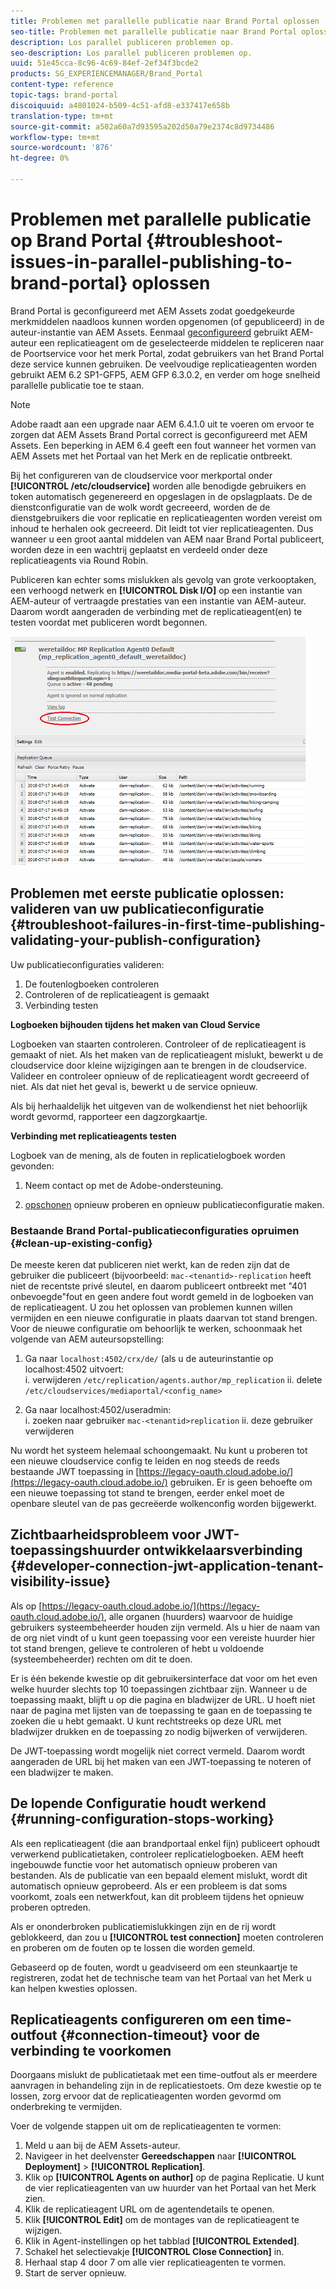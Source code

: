 ```yaml
---
title: Problemen met parallelle publicatie naar Brand Portal oplossen
seo-title: Problemen met parallelle publicatie naar Brand Portal oplossen
description: Los parallel publiceren problemen op.
seo-description: Los parallel publiceren problemen op.
uuid: 51e45cca-8c96-4c69-84ef-2ef34f3bcde2
products: SG_EXPERIENCEMANAGER/Brand_Portal
content-type: reference
topic-tags: brand-portal
discoiquuid: a4801024-b509-4c51-afd8-e337417e658b
translation-type: tm+mt
source-git-commit: a502a60a7d93595a202d50a79e2374c8d9734486
workflow-type: tm+mt
source-wordcount: '876'
ht-degree: 0%

---
```



# Problemen met parallelle publicatie op Brand Portal {#troubleshoot-issues-in-parallel-publishing-to-brand-portal} oplossen

Brand Portal is geconfigureerd met AEM Assets zodat goedgekeurde merkmiddelen naadloos kunnen worden opgenomen (of gepubliceerd) in de auteur-instantie van AEM Assets. Eenmaal [geconfigureerd](../using/configure-aem-assets-with-brand-portal.md) gebruikt AEM-auteur een replicatieagent om de geselecteerde middelen te repliceren naar de Poortservice voor het merk Portal, zodat gebruikers van het Brand Portal deze service kunnen gebruiken. De veelvoudige replicatieagenten worden gebruikt AEM 6.2 SP1-GFP5, AEM GFP 6.3.0.2, en verder om hoge snelheid parallelle publicatie toe te staan.

>[!NOTE]
>
>Adobe raadt aan een upgrade naar AEM 6.4.1.0 uit te voeren om ervoor te zorgen dat AEM Assets Brand Portal correct is geconfigureerd met AEM Assets. Een beperking in AEM 6.4 geeft een fout wanneer het vormen van AEM Assets met het Portaal van het Merk en de replicatie ontbreekt.

Bij het configureren van de cloudservice voor merkportal onder **[!UICONTROL /etc/cloudservice]** worden alle benodigde gebruikers en token automatisch gegenereerd en opgeslagen in de opslagplaats. De de dienstconfiguratie van de wolk wordt gecreeerd, worden de de dienstgebruikers die voor replicatie en replicatieagenten worden vereist om inhoud te herhalen ook gecreeerd. Dit leidt tot vier replicatieagenten. Dus wanneer u een groot aantal middelen van AEM naar Brand Portal publiceert, worden deze in een wachtrij geplaatst en verdeeld onder deze replicatieagents via Round Robin.

Publiceren kan echter soms mislukken als gevolg van grote verkooptaken, een verhoogd netwerk en **[!UICONTROL Disk I/O]** op een instantie van AEM-auteur of vertraagde prestaties van een instantie van AEM-auteur. Daarom wordt aangeraden de verbinding met de replicatieagent(en) te testen voordat met publiceren wordt begonnen.

![](assets/test-connection.png)

## Problemen met eerste publicatie oplossen: valideren van uw publicatieconfiguratie {#troubleshoot-failures-in-first-time-publishing-validating-your-publish-configuration}

Uw publicatieconfiguraties valideren:

1. De foutenlogboeken controleren
1. Controleren of de replicatieagent is gemaakt
1. Verbinding testen

**Logboeken bijhouden tijdens het maken van Cloud Service**

Logboeken van staarten controleren. Controleer of de replicatieagent is gemaakt of niet. Als het maken van de replicatieagent mislukt, bewerkt u de cloudservice door kleine wijzigingen aan te brengen in de cloudservice. Valideer en controleer opnieuw of de replicatieagent wordt gecreeerd of niet. Als dat niet het geval is, bewerkt u de service opnieuw.

Als bij herhaaldelijk het uitgeven van de wolkendienst het niet behoorlijk wordt gevormd, rapporteer een dagzorgkaartje.

**Verbinding met replicatieagents testen**

Logboek van de mening, als de fouten in replicatielogboek worden gevonden:

1. Neem contact op met de Adobe-ondersteuning.

1. [opschonen](../using/troubleshoot-parallel-publishing.md#clean-up-existing-config) opnieuw proberen en opnieuw publicatieconfiguratie maken.

<!--
Comment Type: remark
Last Modified By: Mini Gulati (mgulati)
Last Modified Date: 2018-06-21T22:56:21.256-0400
<p>?? check and compare public key. At times public key is different</p>
<p>?? another thing to check in /useradmin</p>
-->

### Bestaande Brand Portal-publicatieconfiguraties opruimen {#clean-up-existing-config}

De meeste keren dat publiceren niet werkt, kan de reden zijn dat de gebruiker die publiceert (bijvoorbeeld: `mac-<tenantid>-replication` heeft niet de recentste privé sleutel, en daarom publiceert ontbreekt met &quot;401 onbevoegde&quot;fout en geen andere fout wordt gemeld in de logboeken van de replicatieagent. U zou het oplossen van problemen kunnen willen vermijden en een nieuwe configuratie in plaats daarvan tot stand brengen. Voor de nieuwe configuratie om behoorlijk te werken, schoonmaak het volgende van AEM auteursopstelling:

1. Ga naar `localhost:4502/crx/de/` (als u de auteurinstantie op localhost:4502 uitvoert:\
   i. verwijderen `/etc/replication/agents.author/mp_replication`
ii. delete 
`/etc/cloudservices/mediaportal/<config_name>`

1. Ga naar localhost:4502/useradmin:\
   i. zoeken naar gebruiker `mac-<tenantid>replication`
ii. deze gebruiker verwijderen

Nu wordt het systeem helemaal schoongemaakt. Nu kunt u proberen tot een nieuwe cloudservice config te leiden en nog steeds de reeds bestaande JWT toepassing in [https://legacy-oauth.cloud.adobe.io/](https://legacy-oauth.cloud.adobe.io/) gebruiken. Er is geen behoefte om een nieuwe toepassing tot stand te brengen, eerder enkel moet de openbare sleutel van de pas gecreëerde wolkenconfig worden bijgewerkt.

## Zichtbaarheidsprobleem voor JWT-toepassingshuurder ontwikkelaarsverbinding {#developer-connection-jwt-application-tenant-visibility-issue}

Als op [https://legacy-oauth.cloud.adobe.io/](https://legacy-oauth.cloud.adobe.io/), alle organen (huurders) waarvoor de huidige gebruikers systeembeheerder houden zijn vermeld. Als u hier de naam van de org niet vindt of u kunt geen toepassing voor een vereiste huurder hier tot stand brengen, gelieve te controleren of hebt u voldoende (systeembeheerder) rechten om dit te doen.

Er is één bekende kwestie op dit gebruikersinterface dat voor om het even welke huurder slechts top 10 toepassingen zichtbaar zijn. Wanneer u de toepassing maakt, blijft u op die pagina en bladwijzer de URL. U hoeft niet naar de pagina met lijsten van de toepassing te gaan en de toepassing te zoeken die u hebt gemaakt. U kunt rechtstreeks op deze URL met bladwijzer drukken en de toepassing zo nodig bijwerken of verwijderen.

De JWT-toepassing wordt mogelijk niet correct vermeld. Daarom wordt aangeraden de URL bij het maken van een JWT-toepassing te noteren of een bladwijzer te maken.

## De lopende Configuratie houdt werkend {#running-configuration-stops-working}

<!--
Comment Type: draft

<p>If the running configuration stops working, either of the following two possibilities
<g class="gr_ gr_15 gr-alert gr_gramm gr_inline_cards gr_run_anim Grammar multiReplace" data-gr-id="15" id="15" style="font-size: 12px;">
are
</g> there:</p>
<p>1.
<g class="gr_ gr_14 gr-alert gr_gramm gr_inline_cards gr_run_anim Grammar only-ins doubleReplace replaceWithoutSep" data-gr-id="14" id="14">
Connection
</g> has failed, or</p>
<p>2. Publish has failed with permission to dam-replication-service denied, while connection has passed </p>
<p>If the connection has failed [1], the
<g class="gr_ gr_10 gr-alert gr_spell gr_inline_cards gr_run_anim ContextualSpelling ins-del multiReplace" data-gr-id="10" id="10">
fail safe
</g> way to fix it is to <a href="../using/troubleshoot-parallel-publishing.md#main-pars-header-1664955658">clean up</a> the existing Brand Portal publish configuration and recreate a publish configuration. </p>
<p>However, if the
<g class="gr_ gr_18 gr-alert gr_spell gr_inline_cards gr_run_anim ContextualSpelling" data-gr-id="18" id="18">
publish
</g> has failed with
<g class="gr_ gr_16 gr-alert gr_gramm gr_inline_cards gr_run_anim Grammar only-ins doubleReplace replaceWithoutSep" data-gr-id="16" id="16">
permission
</g> denied to dam-replication-service, raise a support ticket.</p>
-->

Als een replicatieagent (die aan brandportaal enkel fijn) publiceert ophoudt verwerkend publicatietaken, controleer replicatielogboeken. AEM heeft ingebouwde functie voor het automatisch opnieuw proberen van bestanden. Als de publicatie van een bepaald element mislukt, wordt dit automatisch opnieuw geprobeerd. Als er een probleem is dat soms voorkomt, zoals een netwerkfout, kan dit probleem tijdens het opnieuw proberen optreden.

Als er ononderbroken publicatiemislukkingen zijn en de rij wordt geblokkeerd, dan zou u **[!UICONTROL test connection]** moeten controleren en proberen om de fouten op te lossen die worden gemeld.

Gebaseerd op de fouten, wordt u geadviseerd om een steunkaartje te registreren, zodat het de technische team van het Portaal van het Merk u kan helpen kwesties oplossen.


## Replicatieagents configureren om een time-outfout {#connection-timeout} voor de verbinding te voorkomen

Doorgaans mislukt de publicatietaak met een time-outfout als er meerdere aanvragen in behandeling zijn in de replicatiestoets. Om deze kwestie op te lossen, zorg ervoor dat de replicatieagenten worden gevormd om onderbreking te vermijden.

Voer de volgende stappen uit om de replicatieagenten te vormen:
1. Meld u aan bij de AEM Assets-auteur.
1. Navigeer in het deelvenster **Gereedschappen** naar **[!UICONTROL Deployment]** > **[!UICONTROL Replication]**.
1. Klik op **[!UICONTROL Agents on author]** op de pagina Replicatie. U kunt de vier replicatieagenten van uw huurder van het Portaal van het Merk zien.
1. Klik de replicatieagent URL om de agentendetails te openen.
1. Klik **[!UICONTROL Edit]** om de montages van de replicatieagent te wijzigen.
1. Klik in Agent-instellingen op het tabblad **[!UICONTROL Extended]**.
1. Schakel het selectievakje **[!UICONTROL Close Connection]** in.
1. Herhaal stap 4 door 7 om alle vier replicatieagenten te vormen.
1. Start de server opnieuw.